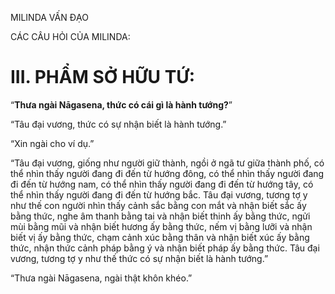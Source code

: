 MILINDA VẤN ĐẠO

CÁC CÂU HỎI CỦA MILINDA:

# III. PHẨM SỞ HỮU TỨ:

“**Thưa ngài Nāgasena, thức có cái gì là hành tướng?**”

“Tâu đại vương, thức có sự nhận biết là hành tướng.”

“Xin ngài cho ví dụ.”

“Tâu đại vương, giống như người giữ thành, ngồi ở ngã tư giữa thành phố, có thể nhìn thấy người đang đi đến từ hướng đông, có thể nhìn thấy người đang đi đến từ hướng nam, có thể nhìn thấy người đang đi đến từ hướng tây, có thể nhìn thấy người đang đi đến từ hướng bắc. Tâu đại vương, tương tợ y như thế con người nhìn thấy cảnh sắc bằng con mắt và nhận biết sắc ấy bằng thức, nghe âm thanh bằng tai và nhận biết thinh ấy bằng thức, ngửi mùi bằng mũi và nhận biết hương ấy bằng thức, nếm vị bằng lưỡi và nhận biết vị ấy bằng thức, chạm cảnh xúc bằng thân và nhận biết xúc ấy bằng thức, nhận thức cảnh pháp bằng ý và nhận biết pháp ấy bằng thức. Tâu đại vương, tương tợ y như thế thức có sự nhận biết là hành tướng.”

“Thưa ngài Nāgasena, ngài thật khôn khéo.”
